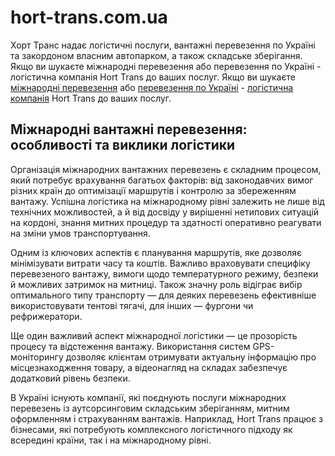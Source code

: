 # hort-trans.com.ua
Хорт Транс надає логістичні послуги, вантажні перевезення по Україні та закордоном власним автопарком, а також складське зберігання. Якщо ви шукаєте міжнародні перевезення або перевезення по Україні - логістична компанія Hort Trans до ваших послуг. 
Якщо ви шукаєте <a href="https://www.hort-trans.com.ua/mizhnarodni-perevezennya/">міжнародні перевезення</a> або <a href="https://www.hort-trans.com.ua/perevezennya-po-ukrayini/">перевезення по Україні</a> - <a href="https://www.hort-trans.com.ua/">логістична компанія</a> Hort Trans до ваших послуг. 
<h2>Міжнародні вантажні перевезення: особливості та виклики логістики</h2>
Організація міжнародних вантажних перевезень є складним процесом, який потребує врахування багатьох факторів: від законодавчих вимог різних країн до оптимізації маршрутів і контролю за збереженням вантажу. Успішна логістика на міжнародному рівні залежить не лише від технічних можливостей, а й від досвіду у вирішенні нетипових ситуацій на кордоні, знання митних процедур та здатності оперативно реагувати на зміни умов транспортування.

Одним із ключових аспектів є планування маршрутів, яке дозволяє мінімізувати витрати часу та коштів. Важливо враховувати специфіку перевезеного вантажу, вимоги щодо температурного режиму, безпеки й можливих затримок на митниці. Також значну роль відіграє вибір оптимального типу транспорту — для деяких перевезень ефективніше використовувати тентові тягачі, для інших — фургони чи рефрижератори.

Ще один важливий аспект міжнародної логістики — це прозорість процесу та відстеження вантажу. Використання систем GPS-моніторингу дозволяє клієнтам отримувати актуальну інформацію про місцезнаходження товару, а відеонагляд на складах забезпечує додатковий рівень безпеки.

В Україні існують компанії, які поєднують послуги міжнародних перевезень із аутсорсинговим складським зберіганням, митним оформленням і страхуванням вантажів. Наприклад, Hort Trans працює з бізнесами, які потребують комплексного логістичного підходу як всередині країни, так і на міжнародному рівні.
